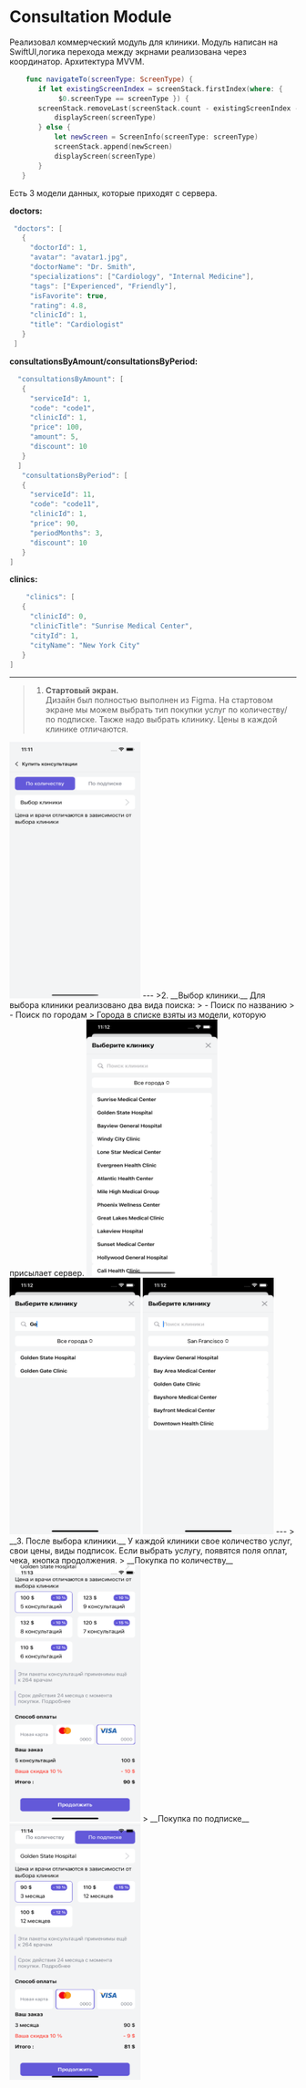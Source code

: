 # Consultation Module

 Реализовал коммерческий модуль для клиники. Модуль написан на SwiftUI,логика перехода между экрнами реализована через координатор. Архитектура MVVM. 
 ``` Swift
     func navigateTo(screenType: ScreenType) {
        if let existingScreenIndex = screenStack.firstIndex(where: {
             $0.screenType == screenType }) {
        screenStack.removeLast(screenStack.count - existingScreenIndex - 1)
            displayScreen(screenType)
        } else {
            let newScreen = ScreenInfo(screenType: screenType)
            screenStack.append(newScreen)
            displayScreen(screenType)
        }
    }
```
 
 Есть 3 модели данных, которые приходят с сервера.
 
 __doctors:__
 ```Swift
  "doctors": [
    {
      "doctorId": 1,
      "avatar": "avatar1.jpg",
      "doctorName": "Dr. Smith",
      "specializations": ["Cardiology", "Internal Medicine"],
      "tags": ["Experienced", "Friendly"],
      "isFavorite": true,
      "rating": 4.8,
      "clinicId": 1,
      "title": "Cardiologist"
    }
  ]
```
__consultationsByAmount/consultationsByPeriod:__
 ```Swift
   "consultationsByAmount": [
    {
      "serviceId": 1,
      "code": "code1",
      "clinicId": 1,
      "price": 100,
      "amount": 5,
      "discount": 10
    }
   ]
    "consultationsByPeriod": [
    {
      "serviceId": 11,
      "code": "code11",
      "clinicId": 1,
      "price": 90,
      "periodMonths": 3,
      "discount": 10
    }
 ]
```
__clinics:__
 ```Swift
     "clinics": [
    {
      "clinicId": 0,
      "clinicTitle": "Sunrise Medical Center",
      "cityId": 1,
      "cityName": "New York City"
    }
]
```
---

>1. __Стартовый экран.__  
Дизайн был полностью выполнен из Figma.
На стартовом экране мы можем выбрать тип покупки услуг по количеству/по подписке. Также надо выбрать клинику. Цены в каждой клинике отличаются.  
<img src="https://raw.githubusercontent.com/Allison-cr/ConsultationModule/main/ConsultationModule/Images/Simulator%20Screenshot%20-%20iPhone%2014%20-%202024-01-29%20at%2023.11.50.png" width="230" height="450"> 
---
>2. __Выбор клиники.__   
Для выбора клиники реализовано два вида поиска: 
> -     Поиск по названию
> -     Поиск по городам  
> Города в списке взяты из модели, которую присылает сервер. 
<img src="https://raw.githubusercontent.com/Allison-cr/ConsultationModule/main/ConsultationModule/Images/Simulator%20Screenshot%20-%20iPhone%2014%20-%202024-01-29%20at%2023.12.02.png" width="230" height="450">
<img src="https://raw.githubusercontent.com/Allison-cr/ConsultationModule/main/ConsultationModule/Images/Simulator%20Screenshot%20-%20iPhone%2014%20-%202024-01-29%20at%2023.12.14.png" width="230" height="450">
<img src="https://raw.githubusercontent.com/Allison-cr/ConsultationModule/main/ConsultationModule/Images/Simulator%20Screenshot%20-%20iPhone%2014%20-%202024-01-29%20at%2023.12.32.png" width="230" height="450">
---
> __3. После выбора клиники.__  
У каждой клиники свое количество услуг, свои цены, виды подписок. Если выбрать услугу, появятся поля оплат, чека, кнопка продолжения.  
> __Покупка по количеству__  
<img src="https://raw.githubusercontent.com/Allison-cr/ConsultationModule/main/ConsultationModule/Images/Simulator%20Screenshot%20-%20iPhone%2014%20-%202024-01-29%20at%2023.13.51.png" width="230" height="450">  
> __Покупка по подписке__  
<img src="https://raw.githubusercontent.com/Allison-cr/ConsultationModule/main/ConsultationModule/Images/Simulator%20Screenshot%20-%20iPhone%2014%20-%202024-01-29%20at%2023.14.08.png" width="230" height="450">
